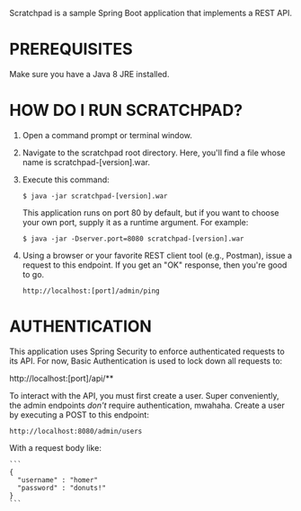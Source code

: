 Scratchpad is a sample Spring Boot application that implements a REST API.


PREREQUISITES
=============

Make sure you have a Java 8 JRE installed.


HOW DO I RUN SCRATCHPAD?
========================

1.  Open a command prompt or terminal window.
2.  Navigate to the scratchpad root directory.  Here, you'll find a file whose name is scratchpad-[version].war.
3.  Execute this command:

        $ java -jar scratchpad-[version].war

    This application runs on port 80 by default, but if you want to choose your own port, supply it as a runtime argument.  For example:

        $ java -jar -Dserver.port=8080 scratchpad-[version].war

4.  Using a browser or your favorite REST client tool (e.g., Postman), issue a request to this endpoint.  If you get an "OK" response, then you're good to go.

        http://localhost:[port]/admin/ping
    

AUTHENTICATION
==============

This application uses Spring Security to enforce authenticated requests to its API.  For now, Basic Authentication is used to lock down all requests to:

http://localhost:[port]/api/**

To interact with the API, you must first create a user.  Super conveniently, the admin endpoints _don't_ require authentication, mwahaha.  Create a user by executing a POST to this endpoint:

    http://localhost:8080/admin/users

With a request body like:

    ```
    {
      "username" : "homer"
      "password" : "donuts!"
    }
    ```